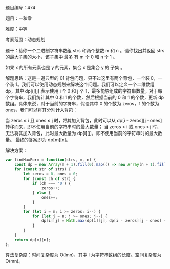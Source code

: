题目编号：474

题目：一和零

难度：中等

考察范围：动态规划

题干：给你一个二进制字符串数组 strs 和两个整数 m 和 n 。请你找出并返回 strs 的最大子集的大小，该子集中 最多 有 m 个 0 和 n 个 1 。

如果 x 的所有元素也是 y 的元素，集合 x 是集合 y 的 子集 。

解题思路：这是一道典型的 01 背包问题，只不过这里有两个背包，一个装 0，一个装 1。我们可以使用动态规划来解决这个问题。我们可以定义一个二维数组 dp，其中 dp[i][j] 表示使用 i 个 0 和 j 个 1，最多能够组成的字符串数量。对于每个字符串，我们统计其中 0 和 1 的个数，然后根据当前的 0 和 1 的个数，更新 dp 数组。具体来说，对于当前的字符串，假设其中 0 的个数为 zeros，1 的个数为 ones，我们可以将其分别计入背包：

当 zeros ≤ i 且 ones ≤ j 时，将其加入背包，此时可以从 dp[i - zeros][j - ones] 转移而来，即不使用当前的字符串时的最大数量；
当 zeros > i 或 ones > j 时，无法将其加入背包，此时最大数量为 dp[i][j]，即不使用当前的字符串时的最大数量。
最终的答案即为 dp[m][n]。

解决方案：

```javascript
var findMaxForm = function(strs, m, n) {
    const dp = new Array(m + 1).fill(0).map(() => new Array(n + 1).fill(0));
    for (const str of strs) {
        let zeros = 0, ones = 0;
        for (const ch of str) {
            if (ch === '0') {
                zeros++;
            } else {
                ones++;
            }
        }
        for (let i = m; i >= zeros; i--) {
            for (let j = n; j >= ones; j--) {
                dp[i][j] = Math.max(dp[i][j], dp[i - zeros][j - ones] + 1);
            }
        }
    }
    return dp[m][n];
};
```

算法复杂度：时间复杂度为 O(lmn)，其中 l 为字符串数组的长度。空间复杂度为 O(mn)。